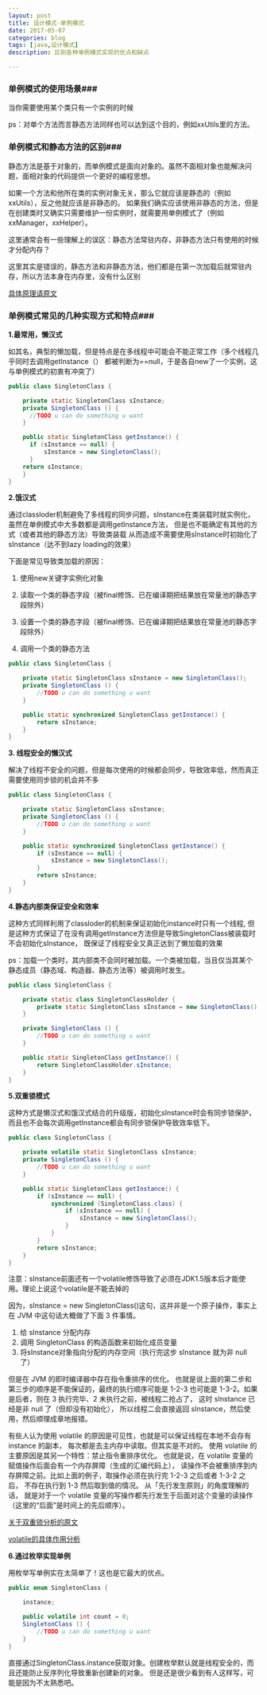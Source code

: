 ```yaml
---
layout: post
title: 设计模式-单例模式
date: 2017-05-07
categories: blog
tags: [java,设计模式]
description: 区别各种单例模式实现的优点和缺点

---
```


### 单例模式的使用场景###

当你需要使用某个类只有一个实例的时候

ps：对单个方法而言静态方法同样也可以达到这个目的，例如xxUtils里的方法。

### 单例模式和静态方法的区别###

静态方法是基于对象的，而单例模式是面向对象的。虽然不面相对象也能解决问题，面相对象的代码提供一个更好的编程思想。

如果一个方法和他所在类的实例对象无关，那么它就应该是静态的（例如xxUtils），反之他就应该是非静态的。
如果我们确实应该使用非静态的方法，但是在创建类时又确实只需要维护一份实例时，就需要用单例模式了（例如xxManager，xxHelper）。

这里通常会有一些理解上的误区：静态方法常驻内存，非静态方法只有使用的时候才分配内存？

这里其实是错误的，静态方法和非静态方法，他们都是在第一次加载后就常驻内存，所以方法本身在内存里，没有什么区别

[具体原理请原文](http://www.cnblogs.com/seesea125/archive/2012/04/05/2433463.html)

### 单例模式常见的几种实现方式和特点###

**1.最常用，懒汉式**

如其名，典型的懒加载，但是特点是在多线程中可能会不能正常工作（多个线程几乎同时去调用getInstance（）
都被判断为==null，于是各自new了一个实例，这与单例模式的初衷有冲突了）
```java
public class SingletonClass {

    private static SingletonClass sInstance;
    private SingletonClass () {
      //TODO u can do something u want
    }

    public static SingletonClass getInstance() {
      if (sInstance == null) {
          sInstance = new SingletonClass();
      }
    return sInstance;
    }
}
```

**2.饿汉式**

 通过classloder机制避免了多线程的同步问题，sInstance在类装载时就实例化，
 虽然在单例模式中大多数都是调用getInstance方法， 但是也不能确定有其他的方式（或者其他的静态方法）导致类装载
 从而造成不需要使用sInstance时初始化了sInstance（达不到lazy loading的效果）

 下面是常见导致类加载的原因：
1. 使用new关键字实例化对象

2. 读取一个类的静态字段（被final修饰、已在编译期把结果放在常量池的静态字段除外）

3. 设置一个类的静态字段（被final修饰、已在编译期把结果放在常量池的静态字段除外）

4. 调用一个类的静态方法

```java
public class SingletonClass {

    private static SingletonClass sInstance = new SingletonClass();
    private SingletonClass () {
        //TODO u can do something u want
    }

    public static synchronized SingletonClass getInstance() {
        return sInstance;
    }
}
```

**3. 线程安全的懒汉式**

解决了线程不安全的问题，但是每次使用的时候都会同步，导致效率低，然而真正需要使用同步锁的机会并不多
```java
public class SingletonClass {

    private static SingletonClass sInstance;
    private SingletonClass () {
        //TODO u can do something u want
    }

    public static synchronized SingletonClass getInstance() {
        if (sInstance == null) {
            sInstance = new SingletonClass();
        }
        return sInstance;
    }
}
```

**4.静态内部类保证安全和效率**

这种方式同样利用了classloder的机制来保证初始化instance时只有一个线程,
但是这种方式保证了在没有调用getInstance方法但是导致SingletonClass被装载时不会初始化sInstance，
既保证了线程安全又真正达到了懒加载的效果

ps：加载一个类时，其内部类不会同时被加载。一个类被加载，当且仅当其某个静态成员（静态域、构造器、静态方法等）被调用时发生。
```java
public class SingletonClass {

    private static class SingletonClassHolder {
        private static SingletonClass sInstance = new SingletonClass();
    }

    private SingletonClass () {
        //TODO u can do something u want
    }

    public static SingletonClass getInstance() {
        return SingletonClassHolder.sInstance;
    }
}
```

**5.双重锁模式**

这种方式是懒汉式和饿汉式结合的升级版，初始化sInstance时会有同步锁保护，
而且也不会每次调用getInstance都会有同步锁保护导致效率低下。
```java
public class SingletonClass {

    private volatile static SingletonClass sInstance;
    private SingletonClass () {
        //TODO u can do something u want
    }

    public static SingletonClass getInstance() {
        if (sInstance == null) {
            synchronized (SingletonClass.class) {
                if (sInstance == null) {
                    sInstance = new SingletonClass();
                }
            }
        }
        return sInstance;
    }
}
```
注意：sInstance前面还有一个volatile修饰导致了必须在JDK1.5版本后才能使用。理论上说这个volatile是不能去掉的

因为，sInstance = new SingletonClass()这句，这并非是一个原子操作，事实上在 JVM 中这句话大概做了下面 3 件事情。
1. 给 sInstance 分配内存
1. 调用 SingletonClass 的构造函数来初始化成员变量
1. 将sInstance对象指向分配的内存空间（执行完这步 sInstance 就为非 null 了）

但是在 JVM 的即时编译器中存在指令重排序的优化。
也就是说上面的第二步和第三步的顺序是不能保证的，最终的执行顺序可能是 1-2-3
 也可能是 1-3-2。如果是后者，则在 3 执行完毕、2 未执行之前，被线程二抢占了，
 这时 sInstance 已经是非 null 了（但却没有初始化），
 所以线程二会直接返回 sInstance，然后使用，然后顺理成章地报错。

 有些人认为使用 volatile 的原因是可见性，也就是可以保证线程在本地不会存有 instance 的副本，
 每次都是去主内存中读取。但其实是不对的。
 使用 volatile 的主要原因是其另一个特性：禁止指令重排序优化。
 也就是说，在 volatile 变量的赋值操作后面会有一个内存屏障（生成的汇编代码上），
 读操作不会被重排序到内存屏障之前。比如上面的例子，取操作必须在执行完 1-2-3 之后或者 1-3-2 之后，
 不存在执行到 1-3 然后取到值的情况。
 从「先行发生原则」的角度理解的话，
 就是对于一个 volatile 变量的写操作都先行发生于后面对这个变量的读操作（这里的“后面”是时间上的先后顺序）。

[关于双重锁分析的原文](http://wuchong.me/blog/2014/08/28/how-to-correctly-write-singleton-pattern/)

[volatile的具体作用分析](http://www.cnblogs.com/aigongsi/archive/2012/04/01/2429166.html)

**6.通过枚举实现单例**

用枚举写单例实在太简单了！这也是它最大的优点。
```java
public enum SingletonClass {

    instance;

    public volatile int count = 0;
    SingletonClass () {
        //TODO u can do something u want
    }
}
```
直接通过SingletonClass.instance获取对象。创建枚举默认就是线程安全的，而且还能防止反序列化导致重新创建新的对象。
但是还是很少看到有人这样写，可能是因为不太熟悉吧。

